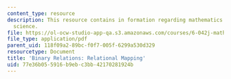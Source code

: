 ```yaml
---
content_type: resource
description: This resource contains in formation regarding mathematics for computer
  science.
file: https://ol-ocw-studio-app-qa.s3.amazonaws.com/courses/6-042j-mathematics-for-computer-science-spring-2015/77e36b055916b9ebc3bb42170281924b_MIT6_042JS16_RelationalMap.pdf
file_type: application/pdf
parent_uid: 118f09a2-89bc-f0f7-005f-6299a530d329
resourcetype: Document
title: 'Binary Relations: Relational Mapping'
uid: 77e36b05-5916-b9eb-c3bb-42170281924b
---
```


